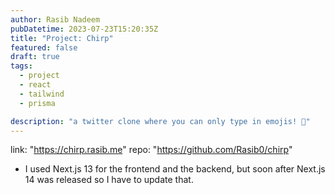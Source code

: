```yaml
---
author: Rasib Nadeem
pubDatetime: 2023-07-23T15:20:35Z
title: "Project: Chirp"
featured: false
draft: true 
tags:
  - project
  - react
  - tailwind
  - prisma

description: "a twitter clone where you can only type in emojis! 👻"
---
```


link: "https://chirp.rasib.me"
repo: "https://github.com/Rasib0/chirp"

- I used Next.js 13 for the frontend and the backend, but soon after Next.js 14 was released so I have to update that.
